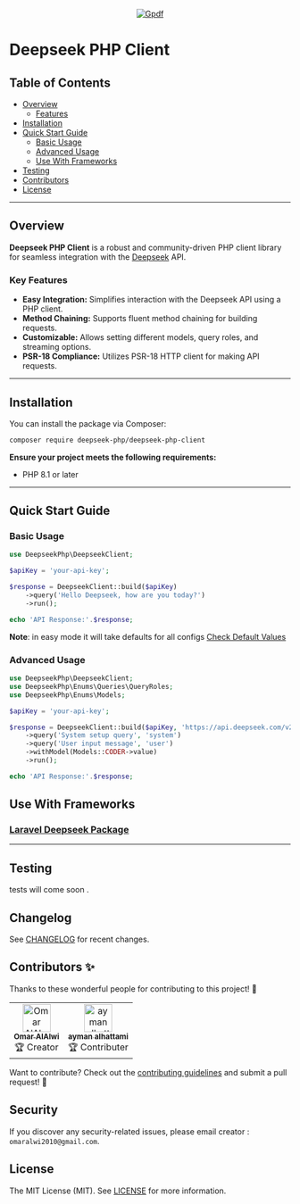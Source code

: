 <p align="center">
  <a href="https://deepseek-php/deepseek-php-client" target="_blank">
    <img src="https://raw.githubusercontent.com/deepseek-php/deepseek-php-client/master/public/images/deepseek_screenshot.png" alt="Gpdf">
  </a>
</p>

# Deepseek PHP Client

## Table of Contents
- [Overview](#Overview)
   - [Features](#key-Features)
- [Installation](#installation)
- [Quick Start Guide](#quick-start-guide)
    - [Basic Usage](#basic-usage)
    - [Advanced Usage](#advanced-usage)
    - [Use With Frameworks](#use-with-frameworks)
- [Testing](#testing)
- [Contributors](#contributors-)
- [License](#license)

---
## Overview
**Deepseek PHP Client** is a robust and community-driven PHP client library for seamless integration with the [Deepseek](https://www.deepseek.com/) API.
### Key Features
- **Easy Integration:** Simplifies interaction with the Deepseek API using a PHP client.
- **Method Chaining:** Supports fluent method chaining for building requests.
- **Customizable:** Allows setting different models, query roles, and streaming options.
- **PSR-18 Compliance:** Utilizes PSR-18 HTTP client for making API requests.

---

## Installation

You can install the package via Composer:

```bash
composer require deepseek-php/deepseek-php-client
```

**Ensure your project meets the following requirements:**
- PHP 8.1 or later

---

## Quick Start Guide

### Basic Usage

```php
use DeepseekPhp\DeepseekClient;

$apiKey = 'your-api-key';

$response = DeepseekClient::build($apiKey)
    ->query('Hello Deepseek, how are you today?')
    ->run();

echo 'API Response:'.$response;
```

**Note**: in easy mode it will take defaults for all configs [Check Default Values](https://github.com/deepseek-php/deepseek-php-client/blob/master/src/Enums/Configs/DefaultConfigs.php)

### Advanced Usage

```php
use DeepseekPhp\DeepseekClient;
use DeepseekPhp\Enums\Queries\QueryRoles;
use DeepseekPhp\Enums\Models;

$apiKey = 'your-api-key';

$response = DeepseekClient::build($apiKey, 'https://api.deepseek.com/v2', 500)
    ->query('System setup query', 'system')
    ->query('User input message', 'user')
    ->withModel(Models::CODER->value)
    ->run();

echo 'API Response:'.$response;
```

## Use With Frameworks

### [Laravel Deepseek Package](https://github.com/deepseek-php/deepseek-laravel)

---

## Testing

tests will come soon .

## Changelog

See [CHANGELOG](CHANGELOG.md) for recent changes.

## Contributors ✨

Thanks to these wonderful people for contributing to this project! 💖

<table>
  <tr>
    <td align="center">
      <a href="https://github.com/omaralalwi">
        <img src="https://avatars.githubusercontent.com/u/25439498?v=4" width="50px;" alt="Omar AlAlwi"/>
        <br />
        <sub><b>Omar AlAlwi</b></sub>
      </a>
      <br />
      🏆 Creator
    </td>
    <td align="center">
      <a href="https://github.com/aymanalhattami">
        <img src="https://avatars.githubusercontent.com/u/34315778?v=4" width="50px;" alt="ayman alhattami"/>
        <br />
        <sub><b>ayman alhattami</b></sub>
      </a>
      <br />
      🏆 Contributer
    </td>
    <!-- Contributors -->
  </tr>
</table>

Want to contribute? Check out the [contributing guidelines](./CONTRIBUTING.md) and submit a pull request! 🚀

## Security

If you discover any security-related issues, please email creator : `omaralwi2010@gmail.com`.

## License

The MIT License (MIT). See [LICENSE](LICENSE.md) for more information.
